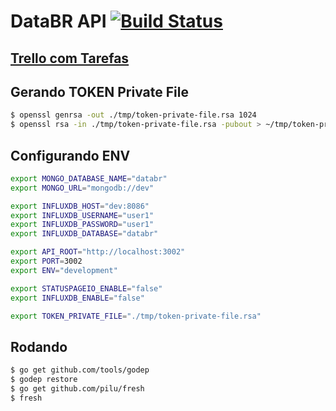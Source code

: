 # DataBR API [![Build Status](https://travis-ci.org/databr/api.svg?branch=master)](https://travis-ci.org/databr/api)


## [Trello com Tarefas](https://trello.com/b/3WLlqXpX/databr)

## Gerando TOKEN Private File

``` bash
$ openssl genrsa -out ./tmp/token-private-file.rsa 1024
$ openssl rsa -in ./tmp/token-private-file.rsa -pubout > ~/tmp/token-private-file.rsa.pub
```

## Configurando ENV

``` bash
export MONGO_DATABASE_NAME="databr"
export MONGO_URL="mongodb://dev"

export INFLUXDB_HOST="dev:8086"
export INFLUXDB_USERNAME="user1"
export INFLUXDB_PASSWORD="user1"
export INFLUXDB_DATABASE="databr"

export API_ROOT="http://localhost:3002"
export PORT=3002
export ENV="development"

export STATUSPAGEIO_ENABLE="false"
export INFLUXDB_ENABLE="false"

export TOKEN_PRIVATE_FILE="./tmp/token-private-file.rsa"
```

## Rodando

``` bash
$ go get github.com/tools/godep
$ godep restore
$ go get github.com/pilu/fresh
$ fresh
```
